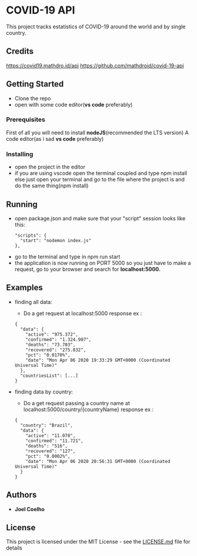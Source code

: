 # COVID-19 API

This project tracks estatistics of COVID-19 around the world and by single country.

## Credits
https://covid19.mathdro.id/api
https://github.com/mathdroid/covid-19-api

## Getting Started

- Clone the repo
- open with some code editor(**vs code** preferably)

### Prerequisites

First of all you will need to install **nodeJS**(recommended the LTS version)
A code editor(as i sad **vs code** preferably)

### Installing

- open the project in the editor
- if you are using vscode open the terminal coupled and type npm install
  else just open your terminal and go to the file where the project is and do the same thing(npm install)

## Running

- open package.json and make sure that your "script" session looks like this:   
  ```
  "scripts": {
    "start": "nodemon index.js"
  },
  ```
- go to the terminal and type in npm run start
- the application is now running on PORT 5000 so you just have to make a request, go to your browser and search for **localhost:5000.**

## Examples

- finding all data: 
  - Do a get request at localhost:5000
  response ex : 
  ```
  {
    "data": {
      "active": "975.372",
      "confirmed": "1.324.907",
      "deaths": "73.703",
      "recovered": "275.832",
      "pct": "0.0170%", 
      "date": "Mon Apr 06 2020 19:33:29 GMT+0000 (Coordinated Universal Time)"
    },
    "countriesList": [...]
  }
  ```
  
- finding data by country:
  - Do a get request passing a country name at localhost:5000/country/{countryName}
  response ex :   
  ``` 
  {
    "country": "Brazil",
    "data": {
      "active": "11.078",
      "confirmed": "11.721",
      "deaths": "516",
      "recovered": "127",
      "pct": "0.0002%",
      "date": "Mon Apr 06 2020 20:56:31 GMT+0000 (Coordinated Universal Time)"
    } 
  }
  ```
 

## Authors

- **Joel Coelho**

## License

This project is licensed under the MIT License - see the [LICENSE.md](LICENSE.md) file for details
